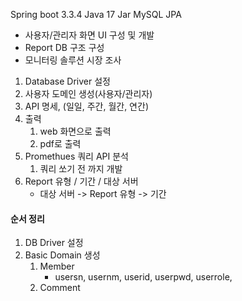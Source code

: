 Spring boot 3.3.4
Java 17
Jar
MySQL
JPA

- 사용자/관리자 화면 UI 구성 및 개발
- Report DB 구조 구성
- 모니터링 솔루션 시장 조사

1. Database Driver 설정
2. 사용자 도메인 생성(사용자/관리자)
3. API 명세, (일일, 주간, 월간, 연간)
4. 출력
	1. web 화면으로 출력
	2. pdf로 출력
5. Promethues 쿼리 API 분석
	1. 쿼리 쏘기 전 까지 개발
6. Report 유형 / 기간 / 대상 서버
	- 대상 서버 -> Report 유형 -> 기간

#### 순서 정리
1. DB Driver 설정
2. Basic Domain 생성
	1. Member
		- usersn, usernm, userid, userpwd, userrole,
	2. Comment